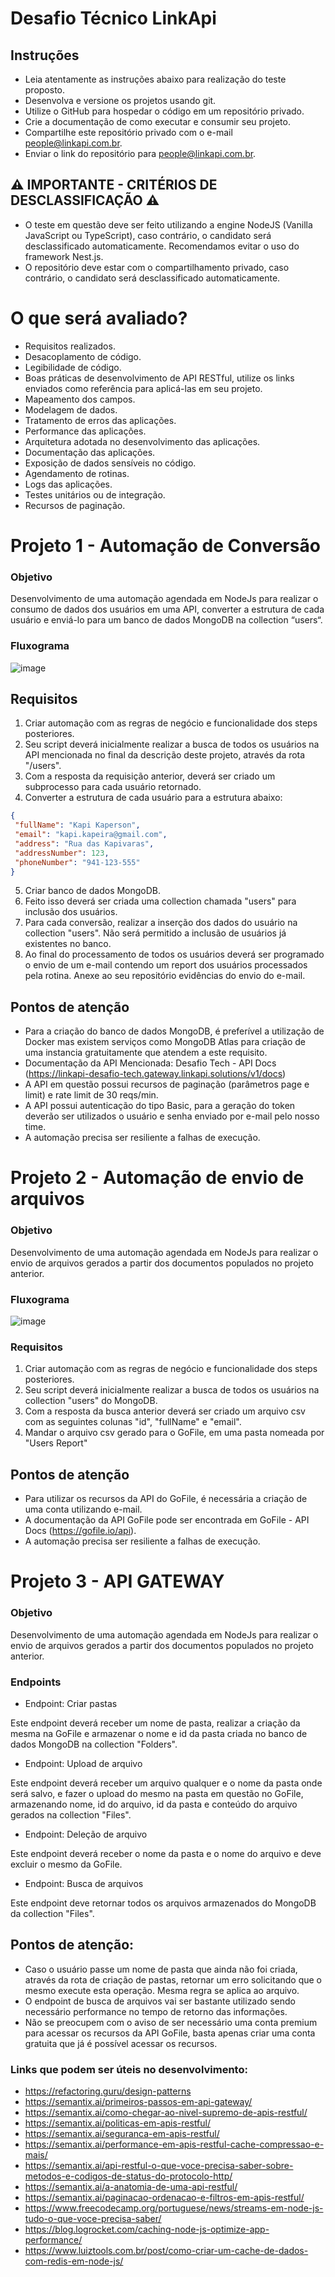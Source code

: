 # Desafio Técnico LinkApi
## Instruções
- Leia atentamente as instruções abaixo para realização do teste proposto.
- Desenvolva e versione os projetos usando git.
- Utilize o GitHub para hospedar o código em um repositório privado.
- Crie a documentação de como executar e consumir seu projeto.
- Compartilhe este repositório privado com o e-mail people@linkapi.com.br.
- Enviar o link do repositório para people@linkapi.com.br.

## ⚠ IMPORTANTE - CRITÉRIOS DE DESCLASSIFICAÇÃO ⚠

- O teste em questão deve ser feito utilizando a engine NodeJS (Vanilla JavaScript ou
TypeScript), caso contrário, o candidato será desclassificado automaticamente. Recomendamos evitar o uso do framework Nest.js.
- O repositório deve estar com o compartilhamento privado, caso contrário, o candidato será
desclassificado automaticamente.

# O que será avaliado?
- Requisitos realizados.
- Desacoplamento de código.
- Legibilidade de código.
- Boas práticas de desenvolvimento de API RESTful, utilize os links enviados como referência para aplicá-las em seu projeto.
- Mapeamento dos campos.
- Modelagem de dados.
- Tratamento de erros das aplicações.
- Performance das aplicações.
- Arquitetura adotada no desenvolvimento das aplicações.
- Documentação das aplicações.
- Exposição de dados sensíveis no código.
- Agendamento de rotinas.
- Logs das aplicações.
- Testes unitários ou de integração.
- Recursos de paginação.

# Projeto 1 - Automação de Conversão

### Objetivo
Desenvolvimento de uma automação agendada em NodeJs para realizar o consumo de dados dos usuários
em uma API, converter a estrutura de cada usuário e enviá-lo para um banco de dados MongoDB na
collection “users“.
### Fluxograma

![image](./automacao-conversao.png)

## Requisitos
1. Criar automação com as regras de negócio e funcionalidade dos steps posteriores.
2. Seu script deverá inicialmente realizar a busca de todos os usuários na API mencionada no final da
descrição deste projeto, através da rota "/users".
3. Com a resposta da requisição anterior, deverá ser criado um subprocesso para cada usuário
retornado.
4. Converter a estrutura de cada usuário para a estrutura abaixo:
```json
{
 "fullName": "Kapi Kaperson",
 "email": "kapi.kapeira@gmail.com",
 "address": "Rua das Kapivaras",
 "addressNumber": 123,
 "phoneNumber": "941-123-555"
}
```
5. Criar banco de dados MongoDB.
6. Feito isso deverá ser criada uma collection chamada "users" para inclusão dos usuários.
7. Para cada conversão, realizar a inserção dos dados do usuário na collection "users". Não será permitido a inclusão de usuários já existentes no banco.
8. Ao final do processamento de todos os usuários deverá ser programado o envio de um e-mail contendo um report dos usuários processados pela rotina. Anexe ao seu repositório evidências do envio do e-mail.

## Pontos de atenção
- Para a criação do banco de dados MongoDB, é preferível a utilização de Docker mas existem serviços
como MongoDB Atlas para criação de uma instancia gratuitamente que atendem a este requisito.
- Documentação da API Mencionada: Desafio Tech - API Docs (https://linkapi-desafio-tech.gateway.linkapi.solutions/v1/docs)
- A API em questão possui recursos de paginação (parâmetros page e limit) e rate limit de 30 reqs/min.
- A API possui autenticação do tipo Basic, para a geração do token deverão ser utilizados o usuário e senha enviado por e-mail pelo nosso time.
- A automação precisa ser resiliente a falhas de execução.



# Projeto 2 - Automação de envio de arquivos
### Objetivo
Desenvolvimento de uma automação agendada em NodeJs para realizar o envio de arquivos gerados a
partir dos documentos populados no projeto anterior.
### Fluxograma

![image](./automacao-arquivos.png)

### Requisitos
1. Criar automação com as regras de negócio e funcionalidade dos steps posteriores.
2. Seu script deverá inicialmente realizar a busca de todos os usuários na collection "users" do
MongoDB.
3. Com a resposta da busca anterior deverá ser criado um arquivo csv com as seguintes colunas "id",
"fullName" e "email".
4. Mandar o arquivo csv gerado para o GoFile, em uma pasta nomeada por "Users Report"


## Pontos de atenção
- Para utilizar os recursos da API do GoFile, é necessária a criação de uma conta utilizando e-mail.
- A documentação da API GoFile pode ser encontrada em GoFile - API Docs (https://gofile.io/api).
- A automação precisa ser resiliente a falhas de execução.

# Projeto 3 - API GATEWAY
### Objetivo
Desenvolvimento de uma automação agendada em NodeJs para realizar o envio de arquivos gerados a
partir dos documentos populados no projeto anterior.

### Endpoints

- Endpoint: Criar pastas

Este endpoint deverá receber um nome de pasta, realizar a criação da mesma na GoFile e armazenar o
nome e id da pasta criada no banco de dados MongoDB na collection "Folders".

- Endpoint: Upload de arquivo

Este endpoint deverá receber um arquivo qualquer e o nome da pasta onde será salvo, e fazer o upload do
mesmo na pasta em questão no GoFile, armazenando nome, id do arquivo, id da pasta e conteúdo do arquivo gerados na
collection "Files". 

- Endpoint: Deleção de arquivo

Este endpoint deverá receber o nome da pasta e o nome do arquivo e deve excluir o mesmo da GoFile.

- Endpoint: Busca de arquivos

Este endpoint deve retornar todos os arquivos armazenados do MongoDB da collection "Files".


## Pontos de atenção:

- Caso o usuário passe um nome de pasta que ainda não foi criada, através da rota de criação de pastas,
retornar um erro solicitando que o mesmo execute esta operação. Mesma regra se aplica ao arquivo.
- O endpoint de busca de arquivos vai ser bastante utilizado sendo necessário performance no tempo de retorno das informações.
- Não se preocupem com o aviso de ser necessário uma conta premium para acessar os recursos da API GoFile, basta apenas criar uma conta gratuita que já é possível acessar os recursos.

### Links que podem ser úteis no desenvolvimento:

- https://refactoring.guru/design-patterns
- https://semantix.ai/primeiros-passos-em-api-gateway/
- https://semantix.ai/como-chegar-ao-nivel-supremo-de-apis-restful/
- https://semantix.ai/politicas-em-apis-restful/
- https://semantix.ai/seguranca-em-apis-restful/
- https://semantix.ai/performance-em-apis-restful-cache-compressao-e-mais/
- https://semantix.ai/api-restful-o-que-voce-precisa-saber-sobre-metodos-e-codigos-de-status-do-protocolo-http/
- https://semantix.ai/a-anatomia-de-uma-api-restful/
- https://semantix.ai/paginacao-ordenacao-e-filtros-em-apis-restful/
- https://www.freecodecamp.org/portuguese/news/streams-em-node-js-tudo-o-que-voce-precisa-saber/
- https://blog.logrocket.com/caching-node-js-optimize-app-performance/
- https://www.luiztools.com.br/post/como-criar-um-cache-de-dados-com-redis-em-node-js/
